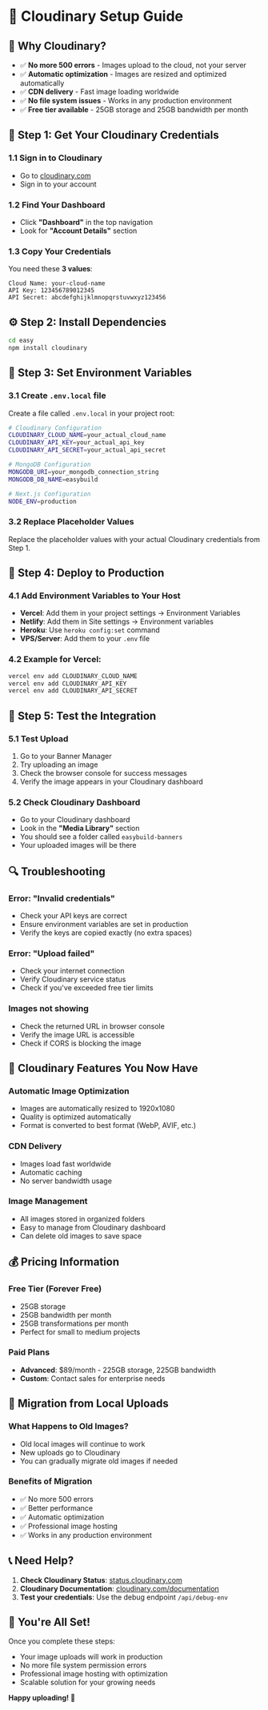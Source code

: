 # 🚀 Cloudinary Setup Guide

## 🎯 **Why Cloudinary?**
- ✅ **No more 500 errors** - Images upload to the cloud, not your server
- ✅ **Automatic optimization** - Images are resized and optimized automatically
- ✅ **CDN delivery** - Fast image loading worldwide
- ✅ **No file system issues** - Works in any production environment
- ✅ **Free tier available** - 25GB storage and 25GB bandwidth per month

## 🔑 **Step 1: Get Your Cloudinary Credentials**

### 1.1 Sign in to Cloudinary
- Go to [cloudinary.com](https://cloudinary.com)
- Sign in to your account

### 1.2 Find Your Dashboard
- Click **"Dashboard"** in the top navigation
- Look for **"Account Details"** section

### 1.3 Copy Your Credentials
You need these **3 values**:

```
Cloud Name: your-cloud-name
API Key: 123456789012345
API Secret: abcdefghijklmnopqrstuvwxyz123456
```

## ⚙️ **Step 2: Install Dependencies**

```bash
cd easy
npm install cloudinary
```

## 🔧 **Step 3: Set Environment Variables**

### 3.1 Create `.env.local` file
Create a file called `.env.local` in your project root:

```bash
# Cloudinary Configuration
CLOUDINARY_CLOUD_NAME=your_actual_cloud_name
CLOUDINARY_API_KEY=your_actual_api_key
CLOUDINARY_API_SECRET=your_actual_api_secret

# MongoDB Configuration
MONGODB_URI=your_mongodb_connection_string
MONGODB_DB_NAME=easybuild

# Next.js Configuration
NODE_ENV=production
```

### 3.2 Replace Placeholder Values
Replace the placeholder values with your actual Cloudinary credentials from Step 1.

## 🚀 **Step 4: Deploy to Production**

### 4.1 Add Environment Variables to Your Host
- **Vercel**: Add them in your project settings → Environment Variables
- **Netlify**: Add them in Site settings → Environment variables
- **Heroku**: Use `heroku config:set` command
- **VPS/Server**: Add them to your `.env` file

### 4.2 Example for Vercel:
```bash
vercel env add CLOUDINARY_CLOUD_NAME
vercel env add CLOUDINARY_API_KEY
vercel env add CLOUDINARY_API_SECRET
```

## 🧪 **Step 5: Test the Integration**

### 5.1 Test Upload
1. Go to your Banner Manager
2. Try uploading an image
3. Check the browser console for success messages
4. Verify the image appears in your Cloudinary dashboard

### 5.2 Check Cloudinary Dashboard
- Go to your Cloudinary dashboard
- Look in the **"Media Library"** section
- You should see a folder called `easybuild-banners`
- Your uploaded images will be there

## 🔍 **Troubleshooting**

### **Error: "Invalid credentials"**
- Check your API keys are correct
- Ensure environment variables are set in production
- Verify the keys are copied exactly (no extra spaces)

### **Error: "Upload failed"**
- Check your internet connection
- Verify Cloudinary service status
- Check if you've exceeded free tier limits

### **Images not showing**
- Check the returned URL in browser console
- Verify the image URL is accessible
- Check if CORS is blocking the image

## 📱 **Cloudinary Features You Now Have**

### **Automatic Image Optimization**
- Images are automatically resized to 1920x1080
- Quality is optimized automatically
- Format is converted to best format (WebP, AVIF, etc.)

### **CDN Delivery**
- Images load fast worldwide
- Automatic caching
- No server bandwidth usage

### **Image Management**
- All images stored in organized folders
- Easy to manage from Cloudinary dashboard
- Can delete old images to save space

## 💰 **Pricing Information**

### **Free Tier (Forever Free)**
- 25GB storage
- 25GB bandwidth per month
- 25GB transformations per month
- Perfect for small to medium projects

### **Paid Plans**
- **Advanced**: $89/month - 225GB storage, 225GB bandwidth
- **Custom**: Contact sales for enterprise needs

## 🔄 **Migration from Local Uploads**

### **What Happens to Old Images?**
- Old local images will continue to work
- New uploads go to Cloudinary
- You can gradually migrate old images if needed

### **Benefits of Migration**
- ✅ No more 500 errors
- ✅ Better performance
- ✅ Automatic optimization
- ✅ Professional image hosting
- ✅ Works in any production environment

## 📞 **Need Help?**

1. **Check Cloudinary Status**: [status.cloudinary.com](https://status.cloudinary.com)
2. **Cloudinary Documentation**: [cloudinary.com/documentation](https://cloudinary.com/documentation)
3. **Test your credentials**: Use the debug endpoint `/api/debug-env`

## 🎉 **You're All Set!**

Once you complete these steps:
- Your image uploads will work in production
- No more file system permission errors
- Professional image hosting with optimization
- Scalable solution for your growing needs

**Happy uploading! 🚀**
